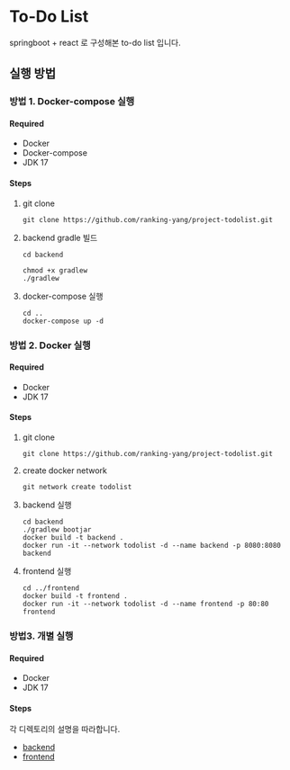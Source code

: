 # To-Do List
springboot + react 로 구성해본 to-do list 입니다.

## 실행 방법

### 방법 1. Docker-compose 실행
#### Required
- Docker
- Docker-compose
- JDK 17
#### Steps
1. git clone
    ```
    git clone https://github.com/ranking-yang/project-todolist.git
    ```
2. backend gradle 빌드
    ```
    cd backend

    chmod +x gradlew
    ./gradlew
    ```
3. docker-compose 실행
    ```
    cd ..
    docker-compose up -d
    ```

### 방법 2. Docker 실행
#### Required
- Docker
- JDK 17
#### Steps
1. git clone
    ```
    git clone https://github.com/ranking-yang/project-todolist.git
    ```
2. create docker network
    ```
    git network create todolist
    ```
3. backend 실행
    ```
    cd backend
    ./gradlew bootjar
    docker build -t backend .
    docker run -it --network todolist -d --name backend -p 8080:8080 backend
    ```
4. frontend 실행
    ```
    cd ../frontend
    docker build -t frontend .
    docker run -it --network todolist -d --name frontend -p 80:80 frontend
    ```

### 방법3. 개별 실행
#### Required
- Docker
- JDK 17
#### Steps
각 디렉토리의 설명을 따라합니다.
- [backend](https://github.com/ranking-yang/project-todolist/tree/main/backend)
- [frontend](https://github.com/ranking-yang/project-todolist/tree/main/frontend)